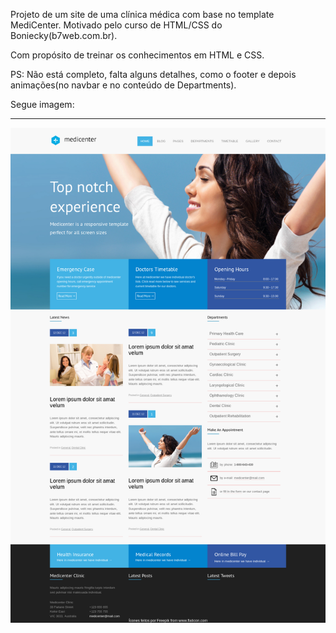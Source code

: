Projeto de um site de uma clínica médica com base no template MediCenter. Motivado pelo curso de HTML/CSS do Boniecky(b7web.com.br).

Com propósito de treinar os conhecimentos em HTML e CSS.

PS: Não está completo, falta alguns detalhes, como o footer e depois animações(no navbar e no conteúdo de Departments).

Segue imagem:
<hr>
<img src="img/Screenshot_2020-06-05 MediCenter - Medical Health Template.png" alt="MediCenter">
